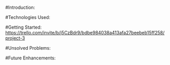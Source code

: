 #Introduction:
    

#Technologies Used:

#Getting Started:
https://trello.com/invite/b/j5CzBdr9/bdbe984038a413afa27beebeb15ff258/project-3

#Unsolved Problems:

#Future Enhancements: